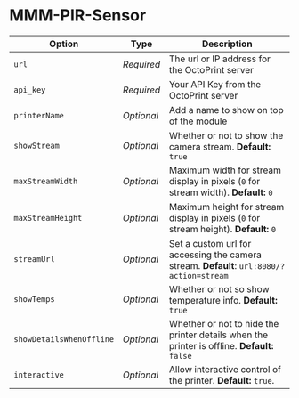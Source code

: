 # MMM-PIR-Sensor


| Option           | Type  | Description
|----------------- |----------- |-----------
| `url` | *Required* | The url or IP address for the OctoPrint server
| `api_key` | *Required* | Your API Key from the OctoPrint server
| `printerName` | *Optional* | Add a name to show on top of the module
| `showStream` | *Optional* | Whether or not to show the camera stream. **Default:** `true`
| `maxStreamWidth` | *Optional* | Maximum width for stream display in pixels (`0` for stream width). **Default:** `0`
| `maxStreamHeight` | *Optional* | Maximum height for stream display in pixels (`0` for stream height). **Default:** `0`
| `streamUrl` | *Optional* | Set a custom url for accessing the camera stream. **Default**: `url:8080/?action=stream`
| `showTemps` | *Optional* | Whether or not so show temperature info. **Default:** `true`
| `showDetailsWhenOffline` | *Optional* | Whether or not to hide the printer details when the printer is offline. **Default:** `false`
| `interactive` | *Optional* | Allow interactive control of the printer. **Default:** `true`.
